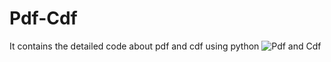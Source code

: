 # Pdf-Cdf
It contains the detailed code about pdf and cdf using python
![Pdf and Cdf ](https://encrypted-tbn0.gstatic.com/images?q=tbn%3AANd9GcQ5yiiTKElgYXCOpqsR98hbuLHfDS5Fvc2G0mal4mhazNn5h0sM)
